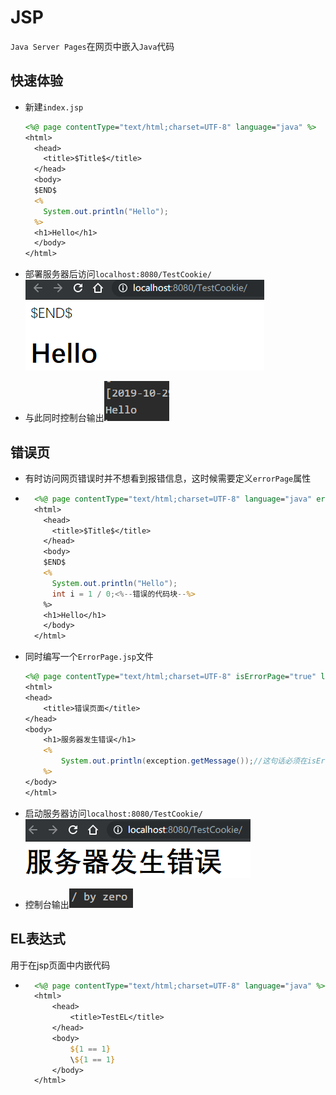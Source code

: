 # JSP

`Java Server Pages`在网页中嵌入`Java`代码

## 快速体验

* 新建`index.jsp`

    ```jsp
    <%@ page contentType="text/html;charset=UTF-8" language="java" %>
    <html>
      <head>
        <title>$Title$</title>
      </head>
      <body>
      $END$
      <%
        System.out.println("Hello");
      %>
      <h1>Hello</h1>
      </body>
    </html>
    ```

* 部署服务器后访问`localhost:8080/TestCookie/`![image-20191029213705640](image-20191029213705640.png)

* 与此同时控制台输出![image-20191029213733003](image-20191029213733003.png)

## 错误页

* 有时访问网页错误时并不想看到报错信息，这时候需要定义`errorPage`属性

* ```jsp
    <%@ page contentType="text/html;charset=UTF-8" language="java" errorPage="ErrorPage.jsp" <%--设置错误页跳转至相应的页面--%>%>
    <html>
      <head>
        <title>$Title$</title>
      </head>
      <body>
      $END$
      <%
        System.out.println("Hello");
        int i = 1 / 0;<%--错误的代码块--%>
      %>
      <h1>Hello</h1>
      </body>
    </html>
    ```

* 同时编写一个`ErrorPage.jsp`文件

    ```jsp
    <%@ page contentType="text/html;charset=UTF-8" isErrorPage="true" language="java" %><%--isErrorPage标记是否为错误页，true时exception对象就可用了--%>
    <html>
    <head>
        <title>错误页面</title>
    </head>
    <body>
        <h1>服务器发生错误</h1>
        <%
            System.out.println(exception.getMessage());//这句话必须在isErrorPage为true时才可用
        %>
    </body>
    </html>
    ```

* 启动服务器访问`localhost:8080/TestCookie/`![image-20191029214243250](image-20191029214243250.png)

* 控制台输出![image-20191029214950020](image-20191029214950020.png)

## EL表达式

用于在jsp页面中内嵌代码

* ```jsp
    <%@ page contentType="text/html;charset=UTF-8" language="java" %>
    <html>
        <head>
            <title>TestEL</title>
        </head>
        <body>
            ${1 == 1}
            \${1 == 1}
        </body>
    </html>
    ```

    



